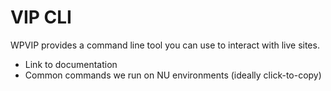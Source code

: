 # VIP CLI

WPVIP provides a command line tool you can use to interact with live sites.

- Link to documentation
- Common commands we run on NU environments (ideally click-to-copy)
